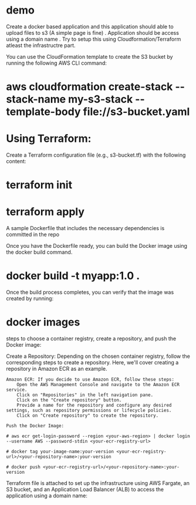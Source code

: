 # demo
Create a docker based application and this application should able to upload files to s3 (A simple page is fine) . Application should be access using a domain name . Try to setup this using Cloudformation/Terraform atleast the infrastructre part.  

You can use the CloudFormation template to create the S3 bucket by running the following AWS CLI command:
# aws cloudformation create-stack --stack-name my-s3-stack --template-body file://s3-bucket.yaml

# Using Terraform:

Create a Terraform configuration file (e.g., s3-bucket.tf) with the following content:

# terraform init

# terraform apply

A sample Dockerfile that includes the necessary dependencies is committed in the repo

Once you have the Dockerfile ready, you can build the Docker image using the docker build command.

# docker build -t myapp:1.0 .

 Once the build process completes, you can verify that the image was created by running:

 # docker images

steps to choose a container registry, create a repository, and push the Docker image:

Create a Repository:
Depending on the chosen container registry, follow the corresponding steps to create a repository. Here, we'll cover creating a repository in Amazon ECR as an example.

    Amazon ECR: If you decide to use Amazon ECR, follow these steps:
        Open the AWS Management Console and navigate to the Amazon ECR service.
        Click on "Repositories" in the left navigation pane.
        Click on the "Create repository" button.
        Provide a name for the repository and configure any desired settings, such as repository permissions or lifecycle policies.
        Click on "Create repository" to create the repository.

    Push the Docker Image:

    # aws ecr get-login-password --region <your-aws-region> | docker login --username AWS --password-stdin <your-ecr-registry-url>

    # docker tag your-image-name:your-version <your-ecr-registry-url>/<your-repository-name>:your-version

    # docker push <your-ecr-registry-url>/<your-repository-name>:your-version

Terraform file is attached to set up the infrastructure using AWS Fargate, an S3 bucket, and an Application Load Balancer (ALB) to access the application using a domain name:








